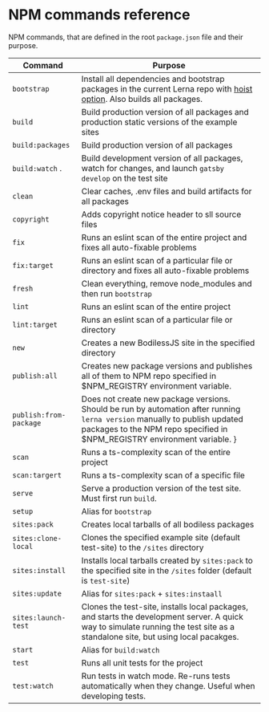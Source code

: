 # NPM commands reference

NPM commands, that are defined in the root `package.json` file and their purpose.

| Command                | Purpose |
|------------------------|---------|
| `bootstrap`            | Install all dependencies and bootstrap packages in the current Lerna repo with [hoist option](https://github.com/lerna/lerna/blob/main/commands/bootstrap/README.md#--hoist-glob). Also builds all packages. |
| `build`                | Build production version of all packages and production static versions of the example sites |
| `build:packages`       | Build production version of all packages |
| `build:watch` .        | Build development version of all packages, watch for changes, and launch `gatsby develop` on the test site |
| `clean`                | Clear caches, .env files and build artifacts for all packages |
| `copyright`            | Adds copyright notice header to sll source files |
| `fix`                  | Runs an eslint scan of the entire project and fixes all auto-fixable problems |
| `fix:target`           | Runs an eslint scan of a particular file or directory and fixes all auto-fixable problems |
| `fresh`                | Clean everything, remove node_modules and then run `bootstrap` |
| `lint`                 | Runs an eslint scan of the entire project |
| `lint:target`          | Runs an eslint scan of a particular file or directory |
| `new`                  | Creates a new BodilessJS site in the specified directory |
| `publish:all`          | Creates new package versions and publishes all of them to NPM repo specified in $NPM_REGISTRY environment variable. | 
| `publish:from-package` | Does not create new package versions. Should be run by automation after running `lerna version` manually to publish updated packages to the NPM repo specified in $NPM_REGISTRY environment variable. }
| `scan`                 | Runs a ts-complexity scan of the entire project |
| `scan:targert`         | Runs a ts-complexity scan of a specific file |
| `serve`                | Serve a production version of the test site. Must first run `build`.
| `setup`                | Alias for `bootstrap`
| `sites:pack`           | Creates local tarballs of all bodiless packages |
| `sites:clone-local`    | Clones the specified example site (default test-site) to the `/sites` directory |
| `sites:install`        | Installs local tarballs created by `sites:pack` to the specified site in the `/sites` folder (default is `test-site`) |
| `sites:update`         | Alias for `sites:pack` + `sites:instaall` |
| `sites:launch-test`    | Clones the test-site, installs local packages, and starts the development server.  A quick way to simulate running the test site as a standalone site, but using local pacakges. |
| `start`                | Alias for `build:watch` |
| `test`                 | Runs all unit tests for the project |
| `test:watch`           | Run tests in watch mode. Re-runs tests automatically when they change. Useful when developing tests. |

